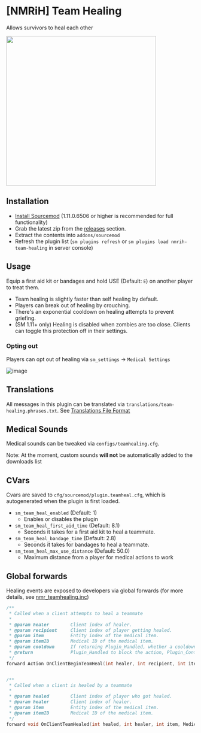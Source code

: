 # [NMRiH] Team Healing

Allows survivors to heal each other

<img src="https://user-images.githubusercontent.com/11559683/123883869-44b7a900-d920-11eb-821e-a109f5c0f3d0.png" height="400">

## Installation

- [Install Sourcemod](https://wiki.alliedmods.net/Installing_sourcemod) (1.11.0.6506 or higher is recommended for full functionality)
- Grab the latest zip from the [releases](https://github.com/dysphie/nmrih-team-healing/releases) section.
- Extract the contents into `addons/sourcemod`
- Refresh the plugin list (`sm plugins refresh` or `sm plugins load nmrih-team-healing` in server console)

## Usage

Equip a first aid kit or bandages and hold USE (Default: `E`) on another player to treat them. 
- Team healing is slightly faster than self healing by default. 
- Players can break out of healing by crouching. 
- There's an exponential cooldown on healing attempts to prevent griefing.
- (SM 1.11+ only) Healing is disabled when zombies are too close. Clients can toggle this protection off in their settings.


### Opting out

Players can opt out of healing via `sm_settings` -> `Medical Settings`

![image](https://user-images.githubusercontent.com/11559683/151475988-7542e8cb-7563-419c-9711-e896a5e4e67a.png)


## Translations

All messages in this plugin can be translated via `translations/team-healing.phrases.txt`. See [Translations File Format](https://wiki.alliedmods.net/Translations_(SourceMod_Scripting)#File_Format)

## Medical Sounds

Medical sounds can be tweaked via `configs/teamhealing.cfg`. 

Note: At the moment, custom sounds **will not** be automatically added to the downloads list

## CVars

Cvars are saved to `cfg/sourcemod/plugin.teamheal.cfg`, which is autogenerated when the plugin is first loaded.

- `sm_team_heal_enabled` (Default: 1)
  - Enables or disables the plugin
- `sm_team_heal_first_aid_time` (Default: 8.1)
  - Seconds it takes for a first aid kit to heal a teammate.
- `sm_team_heal_bandage_time` (Default: 2.8)
  - Seconds it takes for bandages to heal a teammate.
- `sm_team_heal_max_use_distance` (Default: 50.0)
  - Maximum distance from a player for medical actions to work

## Global forwards

Healing events are exposed to developers via global forwards (for more details, see [nmr_teamhealing.inc](https://github.com/dysphie/nmrih-team-healing/blob/main/scripting/include/nmr_teamhealing.inc))

```cpp
/**
 * Called when a client attempts to heal a teammate
 *
 * @param healer		Client index of healer.
 * @param recipient		Client index of player getting healed.
 * @param item			Entity index of the medical item.
 * @param itemID		Medical ID of the medical item.
 * @param cooldown		If returning Plugin_Handled, whether a cooldown should be applied.
 * @return				Plugin_Handled to block the action, Plugin_Continue otherwise.
 */
forward Action OnClientBeginTeamHeal(int healer, int recipient, int item, MedicalID itemID, bool& cooldown);


/**
 * Called when a client is healed by a teammate
 *
 * @param healed		Client index of player who got healed.
 * @param healer		Client index of healer.
 * @param item			Entity index of the medical item.
 * @param itemID		Medical ID of the medical item.
 */
forward void OnClientTeamHealed(int healed, int healer, int item, MedicalID itemID);
```
